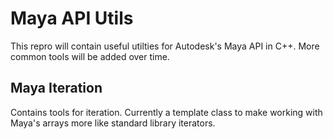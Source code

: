 # Maya API Utils
This repro will contain useful utilties for Autodesk's Maya API in C++. More common tools will be added over time.

Maya Iteration
--------------
Contains tools for iteration. Currently a template class to make working with Maya's arrays more like standard library iterators.
